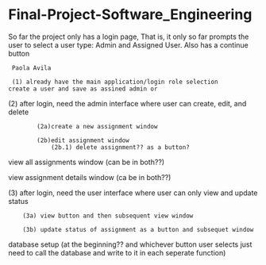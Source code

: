 # Final-Project-Software_Engineering

So far the project only has a login page,
    That is, it only so far prompts the user to select a user type: Admin and Assigned User.
     Also has a continue button 

     Paola Avila

	 (1) already have the main application/login role selection 
	create a user and save as assined admin or 


(2) after login, need the admin interface 
		where user can create, edit, and delete

			(2a)create a new assignment window

			(2b)edit assignment window
				(2b.1) delete assignment?? as a button? 


view all assignments window (can be in both??)

view assignment details window (ca be in both??)

(3) after login, need the user interface
		where user can only view and update status

		(3a) view button and then subsequent view window

		(3b) update status of assignment as a button and subsequet window 


database setup (at the beginning?? and whichever button user selects just need to call
					the database and write to it in each seperate function)
